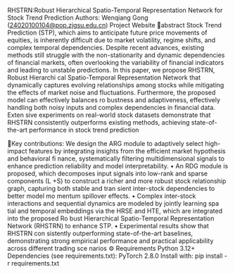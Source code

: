  RHSTRN:Robust Hierarchical Spatio-Temporal Representation Network for Stock Trend Prediction
Authors: Wenqiang Gong (24020100104@pop.zjgsu.edu.cn)
Project Website
📖abstract
 Stock Trend Prediction (STP), which aims to anticipate future price movements of equities, is inherently difficult due
 to market volatility, regime shifts, and complex temporal dependencies. Despite recent advances, existing methods still
 struggle with the non-stationarity and dynamic dependencies of financial markets, often overlooking the variability
 of financial indicators and leading to unstable predictions. In this paper, we propose RHSTRN, Robust Hierarchi
cal Spatio-Temporal Representation Network that dynamically captures evolving relationships among stocks while
 mitigating the effects of market noise and fluctuations. Furthermore, the proposed model can effectively balances ro
bustness and adaptiveness, effectively handling both noisy inputs and complex dependencies in financial data. Exten
sive experiments on real-world stock datasets demonstrate that RHSTRN consistently outperforms existing methods,
 achieving state-of-the-art performance in stock trend prediction
 
📖Key contributions:
We design the ARG module to adaptively select
 high-impact features by integrating insights from
 the efficient market hypothesis and behavioral fi
nance, systematically filtering multidimensional
 signals to enhance prediction reliability and model
 interpretability.
 • An RDG module is proposed, which decomposes
 input signals into low-rank and sparse components
 (L +S) to construct a richer and more robust stock
 relationship graph, capturing both stable and tran
sient inter-stock dependencies to better model mo
mentum spillover effects.
 • Complex inter-stock interactions and sequential
 dynamics are modeled by jointly learning spa
tial and temporal embeddings via the HRSE and
 HTE, which are integrated into the proposed Ro
bust Hierarchical Spatio-Temporal Representation
 Network (RHSTRN) to enhance STP.
 • Experimental results show that RHSTRN con
sistently outperforming state-of-the-art baselines,
 demonstrating strong empirical performance and
 practical applicability across different trading sce
narios
⚙️ Requirements
Python 3.12+
Dependencies (see requirements.txt):
PyTorch 2.8.0
Install with:
pip install -r requirements.txt

